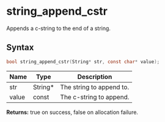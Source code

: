 # string_append_cstr

Appends a c-string to the end of a string.

## Syntax

```c
bool string_append_cstr(String* str, const char* value);
```

| Name | Type | Description |
| --- | --- | --- |
| str | String* | The string to append to. |
| value | const | The c-string to append. |

**Returns:** true on success, false on allocation failure.

